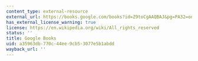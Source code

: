 ```yaml
---
content_type: external-resource
external_url: https://books.google.com/books?id=Z9toCgAAQBAJ&pg=PA32=onepage#v=onepage&q&f=false
has_external_license_warning: true
license: https://en.wikipedia.org/wiki/All_rights_reserved
status: ''
title: Google Books
uid: a35963db-770c-44ee-9cb5-3077e5b1abdd
wayback_url: ''
---
```

